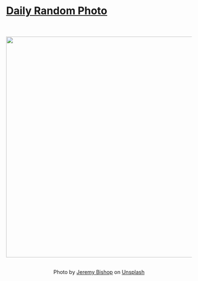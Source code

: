 # [Daily Random Photo](https://www.dailyrandomphoto.com/)

<div align="center">
  <br>
  <br>
  <a href="https://www.dailyrandomphoto.com/p/2024/2024-03-04/"><img src="https://images.unsplash.com/photo-1708852154434-d6436655b99d?crop=entropy&cs=tinysrgb&fit=max&fm=jpg&ixid=M3w3NzUwOHwwfDF8cmFuZG9tfHx8fHx8fHx8MTcwOTUxMjIxMXw&ixlib=rb-4.0.3&q=80&w=1080" width="600px"></a>
  <br>
  <br>
  <p class="has-text-grey">Photo by <a href="https://unsplash.com/@jeremybishop?utm_source=Daily%20Random%20Photo&amp;utm_medium=referral" target="_blank" rel="noopener noreferrer">Jeremy Bishop</a> on <a href="https://unsplash.com/photos/a-road-with-a-mountain-in-the-background-fcwZsjyqp0s?utm_source=Daily%20Random%20Photo&amp;utm_medium=referral" target="_blank" rel="noopener noreferrer">Unsplash</a></p>
</div>
